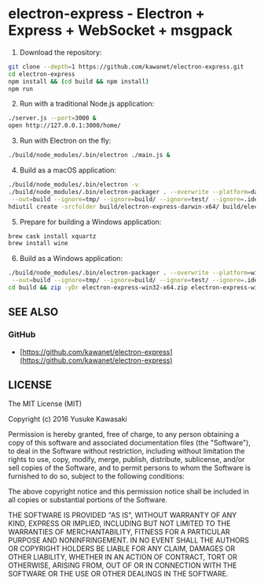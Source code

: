 # electron-express - Electron + Express + WebSocket + msgpack

1. Download the repository:

```sh
git clone --depth=1 https://github.com/kawanet/electron-express.git
cd electron-express
npm install && (cd build && npm install)
npm run
```

2. Run with a traditional Node.js application:

```sh
./server.js --port=3000 &
open http://127.0.0.1:3000/home/
```

3. Run with Electron on the fly:

```sh
./build/node_modules/.bin/electron ./main.js &
```

4. Build as a macOS application:

```sh
./build/node_modules/.bin/electron -v
./build/node_modules/.bin/electron-packager . --overwrite --platform=darwin --arch=x64 \
 --out=build --ignore=tmp/ --ignore=build/ --ignore=test/ --ignore=.idea/ --version=1.4.0
hdiutil create -srcfolder build/electron-express-darwin-x64/ build/electron-express-darwin-x64.dmg
```

5. Prepare for building a Windows application:

```sh
brew cask install xquartz
brew install wine
```

6. Build as a Windows application:

```sh
./build/node_modules/.bin/electron-packager . --overwrite --platform=win32 --arch=x64 \
 --out=build --ignore=tmp/ --ignore=build/ --ignore=test/ --ignore=.idea/ --version=1.4.0
cd build && zip -yDr electron-express-win32-x64.zip electron-express-win32-x64
```

## SEE ALSO

### GitHub

- [https://github.com/kawanet/electron-express](https://github.com/kawanet/electron-express)

## LICENSE

The MIT License (MIT)

Copyright (c) 2016 Yusuke Kawasaki

Permission is hereby granted, free of charge, to any person obtaining a copy
of this software and associated documentation files (the "Software"), to deal
in the Software without restriction, including without limitation the rights
to use, copy, modify, merge, publish, distribute, sublicense, and/or sell
copies of the Software, and to permit persons to whom the Software is
furnished to do so, subject to the following conditions:

The above copyright notice and this permission notice shall be included in all
copies or substantial portions of the Software.

THE SOFTWARE IS PROVIDED "AS IS", WITHOUT WARRANTY OF ANY KIND, EXPRESS OR
IMPLIED, INCLUDING BUT NOT LIMITED TO THE WARRANTIES OF MERCHANTABILITY,
FITNESS FOR A PARTICULAR PURPOSE AND NONINFRINGEMENT. IN NO EVENT SHALL THE
AUTHORS OR COPYRIGHT HOLDERS BE LIABLE FOR ANY CLAIM, DAMAGES OR OTHER
LIABILITY, WHETHER IN AN ACTION OF CONTRACT, TORT OR OTHERWISE, ARISING FROM,
OUT OF OR IN CONNECTION WITH THE SOFTWARE OR THE USE OR OTHER DEALINGS IN THE
SOFTWARE.
